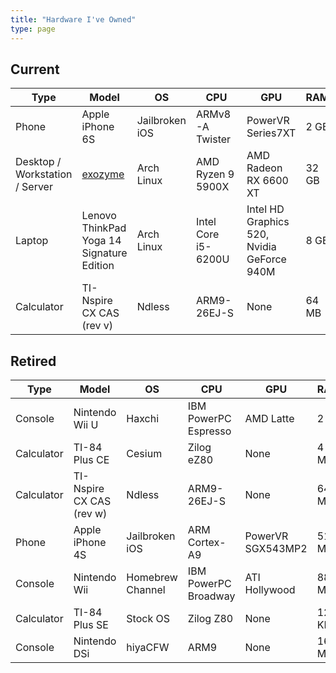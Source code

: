 ```yaml
---
title: "Hardware I've Owned"
type: page
---
```



## Current
| Type | Model | OS | CPU | GPU | RAM |
| --- | --- | --- | --- | --- | --- |
| Phone | Apple iPhone 6S | Jailbroken iOS | ARMv8-A Twister | PowerVR Series7XT | 2 GB |
| Desktop / Workstation / Server | [exozyme](exozy.me) | Arch Linux | AMD Ryzen 9 5900X | AMD Radeon RX 6600 XT | 32 GB |
| Laptop | Lenovo ThinkPad Yoga 14 Signature Edition | Arch Linux | Intel Core i5-6200U | Intel HD Graphics 520, Nvidia GeForce 940M | 8 GB | Console | Unpatched Nintendo Switch | quad-boot Horizon OS-Atmosphère-Ubuntu-LineageOS | Nvidia Tegra X1 | 4 GB |
| Calculator | TI-Nspire CX CAS (rev v) | Ndless | ARM9-26EJ-S | None | 64 MB |

## Retired
| Type | Model | OS | CPU | GPU | RAM |
| --- | --- | --- | --- | --- | --- |
| Console | Nintendo Wii U | Haxchi | IBM PowerPC Espresso | AMD Latte | 2 GB |
| Calculator | TI-84 Plus CE | Cesium | Zilog eZ80 | None | 4 MB |
| Calculator | TI-Nspire CX CAS (rev w) | Ndless | ARM9-26EJ-S | None | 64 MB |
| Phone | Apple iPhone 4S | Jailbroken iOS | ARM Cortex-A9 | PowerVR SGX543MP2 | 512 MB |
| Console | Nintendo Wii | Homebrew Channel | IBM PowerPC Broadway | ATI Hollywood | 88 MB |
| Calculator | TI-84 Plus SE | Stock OS | Zilog Z80 | None | 128 KB |
| Console | Nintendo DSi | hiyaCFW | ARM9 | None | 16 MB |
